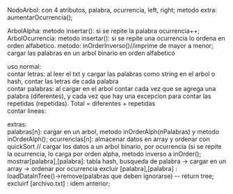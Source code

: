 NodoArbol: con 4 atributos, palabra, ocurrencia, left, right; metodo extra: aumentarOcurrencia();

ArbolAlpha: metodo insertar(): si se repite la palabra ocurrencia++;
ArbolOcurrencia: metodo insertar(): si se repite una ocurrencia lo ordena en orden alfabetico. metodo: inOrderInverso()//imprime de mayor a menor;
cargar las palabras en un arbol binario en orden alfabetico

uso normal:  
contar letras: al leer el txt y cargar las palabras como string en el arbol o hash, contar las letras de cada palabra  
contar palabras: al cargar en el arbol contar cada vez que se agrega una palabra (diferentes), 
y cada vez que hay una excepcion para contar las repetidas (repetidas). Total = diferentes + repetidas  
contar lineas:

extras:  
palabras[n]: cargar en un arbol, metodo inOrderAlph(nPalabras) y metodo inOrderAlph();
ocurrencias[n]: almacenar datos en array y ordenar con quickSort // cargar los datos a un arbol binario, por ocurrencia (si se repite la ocurrencia, lo carga por orden alpha, metodo inverso a inOrder();
mostrar[palabra],[palabra]: tabla hash, busqueda de palabra -> cargar en un array -> ordenar por ocurrencia
excluir [palabra],[palabra] : loadDataInTree()->remove(palabras que deben ignorarse) -- return tree;
excluirf [archivo.txt] : idem anterior;